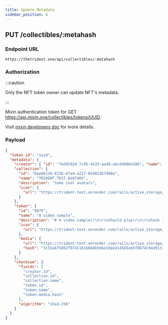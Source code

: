 ```yaml
---
title: Update Metadata
sidebar_position: 6
---
```


## PUT /collectibles/:metahash

### Endpoint URL

```
https://thetrident.one/api/collectibles/:metahash
```

### Authorization

:::caution

Only the NFT token owner can update NFT's metadata.

:::

Mixin authentication token for GET https://api.mixin.one/collectibles/tokens/UUID.

Visit [mixin developers doc](https://developers.mixin.one/docs/api/collectibles/outputs#get-collectiblestokensuuid) for more details.

### Payload

```json
{
  "token_id": "uuid",
  "metadata": {
    "creator": { "id": "7ed9292d-7c95-4333-aa48-a8c640064186", "name": "李安" },
    "collection": {
      "id": "0ae66126-623b-47e4-a227-b54822b7498e",
      "name": "TRIDENT.TEST.AVATARS",
      "description": "Some cool avatars",
      "icon": {
        "url": "https://trident-test.onrender.com/rails/active_storage/blobs/proxy/eyJfcmFpbHMiOnsibWVzc2FnZSI6IkJBaEpJaWxoTkRSbU9UTTVOaTB4T0RRNUxUUTJOMlF0WWpVeU1TMDNOVGxoTnpjNE16VmtZVFlHT2daRlZBPT0iLCJleHAiOm51bGwsInB1ciI6ImJsb2JfaWQifX0=--e1d880c81d2fc893f85bd363ea31d86ea906656b/hdz7wp4jiq3szsizk2gqdabduesu"
      }
    },
    "token": {
      "id": "9879",
      "name": "A video sample",
      "description": "# A video sample\r\n\r\nshould play\r\n\r\nhash included",
      "icon": {
        "url": "https://trident-test.onrender.com/rails/active_storage/blobs/proxy/eyJfcmFpbHMiOnsibWVzc2FnZSI6IkJBaEpJaWxoTnpsa09HUXdOQzFpTUdGbUxUUTNZV010WVRFNVppMWtORGMxWlRnM05EWXhNRFFHT2daRlZBPT0iLCJleHAiOm51bGwsInB1ciI6ImJsb2JfaWQifX0=--76f65faef7654b8dc0afea79bb8d060b4991d83e/index.jpeg"
      },
      "media": {
        "url": "https://trident-test.onrender.com/rails/active_storage/blobs/proxy/eyJfcmFpbHMiOnsibWVzc2FnZSI6IkJBaEpJaWxoTVRFMU4yTmxPUzFrTm1WbUxUUmlZMlF0WW1FeE5DMDVZemRsTldZeE9UTTNNVFFHT2daRlZBPT0iLCJleHAiOm51bGwsInB1ciI6ImJsb2JfaWQifX0=--9bd0b779a7a1af74328d798aaabbb9b3f33f2e4d/file_example_MP4_640_3MG.mp4",
        "hash": "3c55ab75802f97411616668b5bbe1dee414565eb5f8b74c04d913113dde066b8"
      }
    },
    "checksum": {
      "fields": [
        "creator.id",
        "collection.id",
        "collection.name",
        "token.id",
        "token.name",
        "token.media.hash"
      ],
      "algorithm": "sha3-256"
    }
  }
}
```
